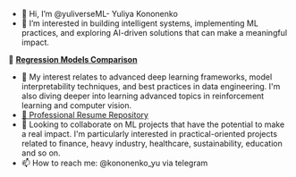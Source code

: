 - 👋 Hi, I’m @yuliverseML- Yuliya Kononenko
- 👀 I’m interested in building intelligent systems, implementing ML practices, and exploring AI-driven solutions that can make a meaningful impact.


🔗 [**Regression Models Comparison**](https://github.com/yuliverseML/comparing_regression_models/tree/main)  


- 🌱 My interest relates to advanced deep learning frameworks, model interpretability techniques, and best practices in data engineering. I'm also diving deeper into learning advanced topics in reinforcement learning and computer vision.
- [📄 Professional Resume Repository](https://github.com/yuliverseML/resume)
- 💞️ Looking to collaborate on  ML projects that have the potential to make a real impact. I'm particularly interested in practical-oriented projects related to finance, heavy industry, healthcare, sustainability, education and so on.
- 📫 How to reach me: @kononenko_yu via telegram


<!---
yuliyak24/yuliyak24 is a ✨ special ✨ repository because its `README.md` (this file) appears on your GitHub profile.
You can click the Preview link to take a look at your changes.
--->

